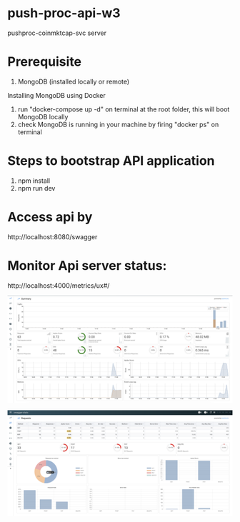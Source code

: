 # push-proc-api-w3
pushproc-coinmktcap-svc server

# Prerequisite
1. MongoDB (installed locally or remote)

Installing MongoDB using Docker
1. run "docker-compose up -d" on terminal at the root folder, this will boot MongoDB locally
2. check MongoDB is running in your machine by firing "docker ps" on terminal

# Steps to bootstrap API application
1.  npm install
2.  npm run dev

# Access api by
http://localhost:8080/swagger

# Monitor Api server status:
http://localhost:4000/metrics/ux#/

![Alt text](../server/docs/metrics-1.png?raw=true "Metrics 1")

![Alt text](../server/docs/metrics-2.png?raw=true "Metrics 2")
